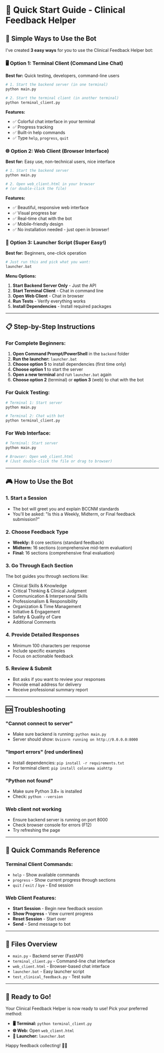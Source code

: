 # 🚀 Quick Start Guide - Clinical Feedback Helper

## 🎯 Simple Ways to Use the Bot

I've created **3 easy ways** for you to use the Clinical Feedback Helper bot:

### 🖥️ Option 1: Terminal Client (Command Line Chat)

**Best for:** Quick testing, developers, command-line users

```bash
# 1. Start the backend server (in one terminal)
python main.py

# 2. Start the terminal client (in another terminal)
python terminal_client.py
```

**Features:**

- ✅ Colorful chat interface in your terminal
- ✅ Progress tracking
- ✅ Built-in help commands
- ✅ Type `help`, `progress`, `quit`

### 🌐 Option 2: Web Client (Browser Interface)

**Best for:** Easy use, non-technical users, nice interface

```bash
# 1. Start the backend server
python main.py

# 2. Open web_client.html in your browser
# (or double-click the file)
```

**Features:**

- ✅ Beautiful, responsive web interface
- ✅ Visual progress bar
- ✅ Real-time chat with the bot
- ✅ Mobile-friendly design
- ✅ No installation needed - just open in browser!

### 🔧 Option 3: Launcher Script (Super Easy!)

**Best for:** Beginners, one-click operation

```bash
# Just run this and pick what you want:
launcher.bat
```

**Menu Options:**

1. **Start Backend Server Only** - Just the API
2. **Start Terminal Client** - Chat in command line
3. **Open Web Client** - Chat in browser
4. **Run Tests** - Verify everything works
5. **Install Dependencies** - Install required packages

---

## 📋 Step-by-Step Instructions

### For Complete Beginners:

1. **Open Command Prompt/PowerShell** in the `backend` folder
2. **Run the launcher:** `launcher.bat`
3. **Choose option 5** to install dependencies (first time only)
4. **Choose option 1** to start the server
5. **Open a new terminal** and run `launcher.bat` again
6. **Choose option 2** (terminal) or **option 3** (web) to chat with the bot

### For Quick Testing:

```bash
# Terminal 1: Start server
python main.py

# Terminal 2: Chat with bot
python terminal_client.py
```

### For Web Interface:

```bash
# Terminal: Start server
python main.py

# Browser: Open web_client.html
# (Just double-click the file or drag to browser)
```

---

## 🎮 How to Use the Bot

### 1. **Start a Session**

- The bot will greet you and explain BCCNM standards
- You'll be asked: "Is this a Weekly, Midterm, or Final feedback submission?"

### 2. **Choose Feedback Type**

- **Weekly:** 8 core sections (standard feedback)
- **Midterm:** 16 sections (comprehensive mid-term evaluation)
- **Final:** 16 sections (comprehensive final evaluation)

### 3. **Go Through Each Section**

The bot guides you through sections like:

- Clinical Skills & Knowledge
- Critical Thinking & Clinical Judgment
- Communication & Interpersonal Skills
- Professionalism & Responsibility
- Organization & Time Management
- Initiative & Engagement
- Safety & Quality of Care
- Additional Comments

### 4. **Provide Detailed Responses**

- Minimum 100 characters per response
- Include specific examples
- Focus on actionable feedback

### 5. **Review & Submit**

- Bot asks if you want to review your responses
- Provide email address for delivery
- Receive professional summary report

---

## 🆘 Troubleshooting

### "Cannot connect to server"

- Make sure backend is running: `python main.py`
- Server should show: `Uvicorn running on http://0.0.0.0:8000`

### "Import errors" (red underlines)

- Install dependencies: `pip install -r requirements.txt`
- For terminal client: `pip install colorama aiohttp`

### "Python not found"

- Make sure Python 3.8+ is installed
- Check: `python --version`

### Web client not working

- Ensure backend server is running on port 8000
- Check browser console for errors (F12)
- Try refreshing the page

---

## 🎯 Quick Commands Reference

### Terminal Client Commands:

- `help` - Show available commands
- `progress` - Show current progress through sections
- `quit` / `exit` / `bye` - End session

### Web Client Features:

- **Start Session** - Begin new feedback session
- **Show Progress** - View current progress
- **Reset Session** - Start over
- **Send** - Send message to bot

---

## 📁 Files Overview

- `main.py` - Backend server (FastAPI)
- `terminal_client.py` - Command-line chat interface
- `web_client.html` - Browser-based chat interface
- `launcher.bat` - Easy launcher script
- `test_clinical_feedback.py` - Test suite

---

## 🎉 Ready to Go!

Your Clinical Feedback Helper is now ready to use! Pick your preferred method:

- **🖥️ Terminal:** `python terminal_client.py`
- **🌐 Web:** Open `web_client.html`
- **🔧 Launcher:** `launcher.bat`

Happy feedback collecting! 🏥✨
